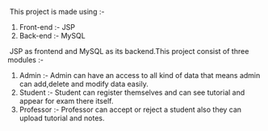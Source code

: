 <html>
<body>

<p>&nbsp;This project is made using :- </p>

<ol type="circle">
<li> Front-end    :-  JSP</li>
<li> Back-end     :-  MySQL</li>
</ol>

<p>&nbsp;JSP as frontend and MySQL as its backend.This project consist of three modules :-</p>

<ol type = 'rectangle'>
<li>Admin      :- Admin can have an access to all kind of data that means admin can add,delete and modify data easily.
<li>Student    :- Student can register themselves and can see tutorial and appear for exam there itself.
<li>Professor  :- Professor can accept or reject a student also they can upload tutorial and notes.
</ol>

</body>
</html>
